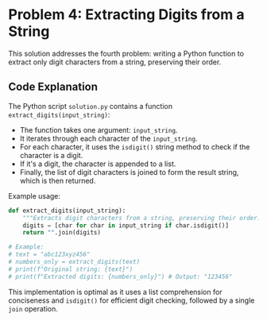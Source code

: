# Problem 4: Extracting Digits from a String

This solution addresses the fourth problem: writing a Python function to extract only digit characters from a string, preserving their order.

## Code Explanation

The Python script `solution.py` contains a function `extract_digits(input_string)`:

*   The function takes one argument: `input_string`.
*   It iterates through each character of the `input_string`.
*   For each character, it uses the `isdigit()` string method to check if the character is a digit.
*   If it's a digit, the character is appended to a list.
*   Finally, the list of digit characters is joined to form the result string, which is then returned.

Example usage:

```python
def extract_digits(input_string):
    """Extracts digit characters from a string, preserving their order."""
    digits = [char for char in input_string if char.isdigit()]
    return "".join(digits)

# Example:
# text = "abc123xyz456"
# numbers_only = extract_digits(text)
# print(f"Original string: {text}")
# print(f"Extracted digits: {numbers_only}") # Output: "123456"
```

This implementation is optimal as it uses a list comprehension for conciseness and `isdigit()` for efficient digit checking, followed by a single `join` operation.
